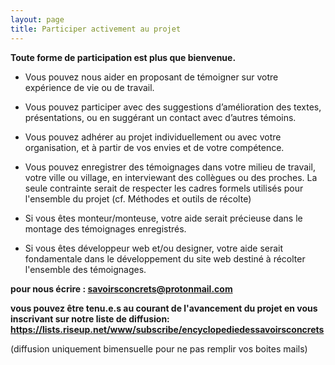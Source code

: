 ```yaml
---
layout: page
title: Participer activement au projet
---
```

**Toute forme de participation est plus que bienvenue.** 

-  Vous pouvez nous aider en proposant de témoigner sur votre expérience de vie ou de travail. 

-  Vous pouvez participer avec des suggestions d’amélioration des textes, présentations, ou en suggérant un contact avec d’autres témoins.

-  Vous pouvez adhérer au projet individuellement ou avec votre organisation, et à partir de vos envies et de votre compétence.
 
-  Vous pouvez enregistrer des témoignages dans votre milieu de travail, votre ville ou village, en interviewant des collègues ou des proches. La seule contrainte serait de respecter les cadres formels utilisés pour l'ensemble du projet (cf. Méthodes et outils de récolte)

-  Si vous êtes monteur/monteuse, votre aide serait précieuse dans le montage des témoignages enregistrés.

-  Si vous êtes développeur web et/ou designer, votre aide serait fondamentale dans le développement du site web destiné à récolter l'ensemble des témoignages.




**pour nous écrire : 
savoirsconcrets@protonmail.com**

**vous pouvez être tenu.e.s au courant de l'avancement du projet en vous inscrivant sur notre liste de diffusion:**
**https://lists.riseup.net/www/subscribe/encyclopediedessavoirsconcrets**

(diffusion uniquement bimensuelle pour ne pas remplir vos boites mails)



